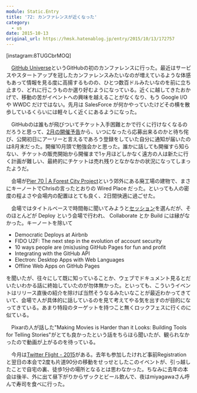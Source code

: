 ```yaml
---
module: Static.Entry
title: '72: カンファレンスが近くなった'
category:
  - us
date: 2015-10-13
original_url: https://hmsk.hatenablog.jp/entry/2015/10/13/172757
---
```


[instagram:8TUGCbrMOQ]

　[GitHub Universe](http://githubuniverse.com/)というGitHubの初のカンファレンスに行った。最近はサービスやスタートアップを冠したカンファレンスみたいなのが増えているような体感もあって情報を見る度に高揚するものの、ひとつ数百ドルみたいなのを前に立ち止まり、どれに行こうものか選り好むようになっている。近くに越してきたおかげで、移動の苦がイベントへの興味を越えることがなくなり、もう Google I/O や WWDC だけではない。先月は SalesForce が何かやっていたけどその横を散歩しているくらいには軽々しく近くにあるようになった。

　GitHubのは誰もが飛びついてチケット入手困難とかで行くに行けなくなるのだろうと思って、[2月の開催予告](https://github.com/blog/1955-get-ready-for-github-universe-october-1-2-in-san-francisco)から、いつになったら応募出来るのかと待ち侘び、公開初日にアーリーと言えるであろう登録をしていた自分に通知が届いたのは8月末だった。開催10月頭で勉強会かと思った。誰かに話しても開催すら知らない、チケットの販売開始から開催まで1ヶ月ほどしかなく遠方の人は新たに行く計画が難しい、最終的にチケットは売れ残りとなかなかの状況になってしまったようだ。

　会場が[Pier 70 | A Forest City Project](http://www.pier70sf.com/#welcome)という郊外にある廃工場の建物で、まさにキーノートでChrisの言ったとおりの Wired Place だった。といっても人の密度の程よさや会場内の配置はとても良く、2日間快適に過ごせた。

　会場ではタイトルベースで時間毎に聞いてみようと[セッション](http://githubuniverse.com/#schedule)を選んだが、そのほとんどが Deploy という会場で行われ、 Collaborate とか Build には縁がなかった。キーノートを除いて

- Democratic Deploys at Airbnb
- FIDO U2F: The next step in the evolution of account security
- 10 ways people are (mis)using GitHub Pages for fun and profit
- Integrating with the GitHub API
- Electron: Desktop Apps with Web Languages
- Offline Web Apps on GitHub Pages

を聞いたが、往々にして既に知っていることか、ウェブでドキュメント見るとだいたいわかる話に終始していたのが勿体無かった。といっても、こういうイベントはリリース直後の紹介を除けば当然そうなるみたいなことが最近わかってきていて、会場で人が具体的に話しているのを見て考えてやる気を出すのが目的になってきている。あまり特段のターゲットを持つこと無くロックフェスに行くのに似ている。

　Pixarの人が話した"Making Movies is Harder than it Looks: Building Tools for Telling Stories"がとても良かったという話をちらほら聞いたが、観られなかったので動画が上がるのを待っている。


　今月は[Twitter Flight - 2015](https://twitterflight.com/)がある。去年も参加したけれど事前Registrationと翌日の本会で2度も片道90分の移動をせっせとしたこのイベントが、引っ越したことで自宅の裏、徒歩1分の場所となるとは思わなかった。ちなみに去年の本会は後半、外に出て昼下がりからザックとビール飲んで、夜はmiyagawaさん呼んで寿司を食べに行った。
